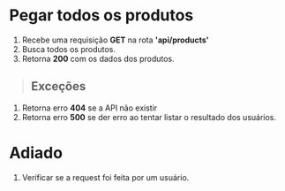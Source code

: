 # Pegar todos os produtos

1. Recebe uma requisição **GET** na rota **'api/products'**
2. Busca todos os produtos.
3. Retorna **200** com os dados dos produtos.

> ## Exceções

1. Retorna erro **404** se a API não existir
2. Retorna erro **500** se der erro ao tentar listar o resultado dos usuários.

# Adiado

1. Verificar se a request foi feita por um usuário.

